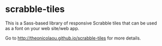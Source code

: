 # scrabble-tiles
This is a Sass-based library of responsive Scrabble tiles that can be used as a font on your web site/web app.

Go to http://theonicolaou.github.io/scrabble-tiles for more details.